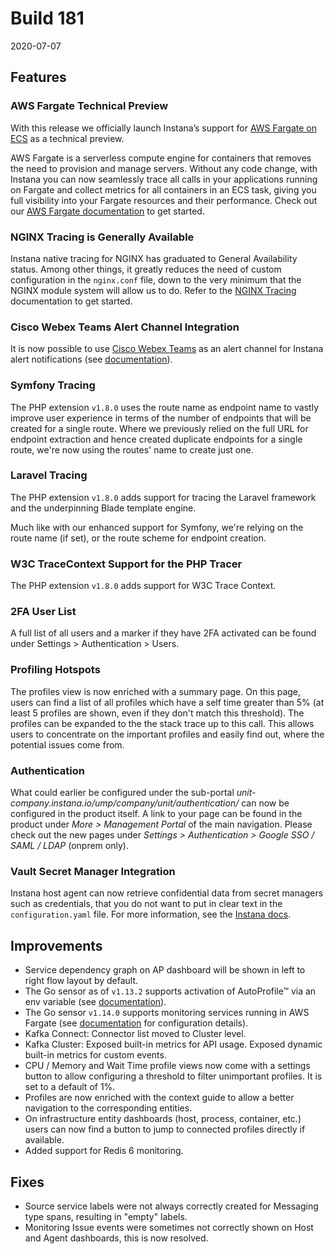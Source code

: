 # Build 181

2020-07-07

## Features

### AWS Fargate Technical Preview

With this release we officially launch Instana’s support for [AWS Fargate on ECS](https://aws.amazon.com/fargate/) as a technical preview.

AWS Fargate is a serverless compute engine for containers that removes the need to provision and manage servers.
Without any code change, with Instana you can now seamlessly trace all calls in your applications running on Fargate and collect metrics for all containers in an ECS task, giving you full visibility into your Fargate resources and their performance.
Check out our [AWS Fargate documentation](https://www.instana.com/docs/ecosystem/aws-fargate/) to get started.

### NGINX Tracing is Generally Available

Instana native tracing for NGINX has graduated to General Availability status.
Among other things, it greatly reduces the need of custom configuration in the `nginx.conf` file, down to the very minimum that the NGINX module system will allow us to do.
Refer to the [NGINX Tracing](https://www.instana.com/docs/ecosystem/nginx#distributed-tracing) documentation to get started.

### Cisco Webex Teams Alert Channel Integration

It is now possible to use [Cisco Webex Teams](https://www.webex.com/team-collaboration.html) as an alert channel for Instana alert notifications (see [documentation](https://www.instana.com/docs/ecosystem/webex-teams/)).

### Symfony Tracing

The PHP extension `v1.8.0` uses the route name as endpoint name to vastly improve user experience in terms of the
number of endpoints that will be created for a single route. Where we previously relied on the full URL for endpoint extraction
and hence created duplicate endpoints for a single route, we're now using the routes' name to create just one.

### Laravel Tracing

The PHP extension `v1.8.0` adds support for tracing the Laravel framework and the underpinning Blade template engine.

Much like with our enhanced support for Symfony, we're relying on the route name (if set), or the route scheme for endpoint creation.

### W3C TraceContext Support for the PHP Tracer

The PHP extension `v1.8.0` adds support for W3C Trace Context.

### 2FA User List

A full list of all users and a marker if they have 2FA activated can be found under Settings > Authentication > Users.

### Profiling Hotspots

The profiles view is now enriched with a summary page. On this page, users can find a list of all profiles which have a self time greater than 5% (at least 5 profiles are shown, even if they don't match this threshold). The profiles can be expanded to the the stack trace up to this call. This allows users to concentrate on the important profiles and easily find out, where the potential issues come from.

### Authentication

What could earlier be configured under the sub-portal _unit-company.instana.io/ump/company/unit/authentication/_ can now be configured in the product itself. A link to your page can be found in the product under _More > Management Portal_ of the main navigation. Please check out the new pages under _Settings > Authentication > Google SSO / SAML / LDAP_ (onprem only). 

### Vault Secret Manager Integration

Instana host agent can now retrieve confidential data from secret managers such as credentials, that you do not want to put in clear text in the `configuration.yaml` file. For more information, see the [Instana docs](https://www.instana.com/docs/setup_and_manage/host_agent/configuration#integration-with-secret-managers).

## Improvements

* Service dependency graph on AP dashboard will be shown in left to right flow layout by default.
* The Go sensor as of `v1.13.2` supports activation of AutoProfile™ via an env variable (see [documentation](https://github.com/instana/go-sensor#activation-without-code-changes)).
* The Go sensor `v1.14.0` supports monitoring services running in AWS Fargate (see [documentation](https://github.com/instana/go-sensor#running-on-aws-fargate) for configuration details).
* Kafka Connect: Connector list moved to Cluster level.
* Kafka Cluster: Exposed built-in metrics for API usage. Exposed dynamic built-in metrics for custom events.
* CPU / Memory and Wait Time profile views now come with a settings button to allow configuring a threshold to filter unimportant profiles. It is set to a default of 1%.
* Profiles are now enriched with the context guide to allow a better navigation to the corresponding entities.
* On infrastructure entity dashboards (host, process, container, etc.) users can now find a button to jump to connected profiles directly if available.
* Added support for Redis 6 monitoring.

## Fixes

* Source service labels were not always correctly created for Messaging type spans, resulting in "empty" labels.
* Monitoring Issue events were sometimes not correctly shown on Host and Agent dashboards, this is now resolved.

